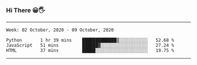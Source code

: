 ### Hi There 😀🖐
---
<!--START_SECTION:waka-->
```text
Week: 02 October, 2020 - 09 October, 2020

Python       1 hr 39 mins    █████████████▒░░░░░░░░░░░   52.68 % 
JavaScript   51 mins         ██████▓░░░░░░░░░░░░░░░░░░   27.24 % 
HTML         37 mins         █████░░░░░░░░░░░░░░░░░░░░   19.75 % 
```
<!--END_SECTION:waka-->

---
